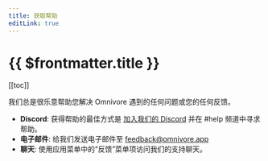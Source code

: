 ```yaml
---
title: 获取帮助
editLink: true
---
```


# {{ $frontmatter.title }}

[[toc]]

我们总是很乐意帮助您解决 Omnivore 遇到的任何问题或您的任何反馈。

- **Discord**: 获得帮助的最佳方式是 [加入我们的 Discord](https://discord.gg/h2z5rppzz9) 并在 #help 频道中寻求帮助。
- **电子邮件**: 给我们发送电子邮件至 [feedback@omnivore.app](mailto:feedback@omnivore.app)
- **聊天**: 使用应用菜单中的“反馈”菜单项访问我们的支持聊天。
